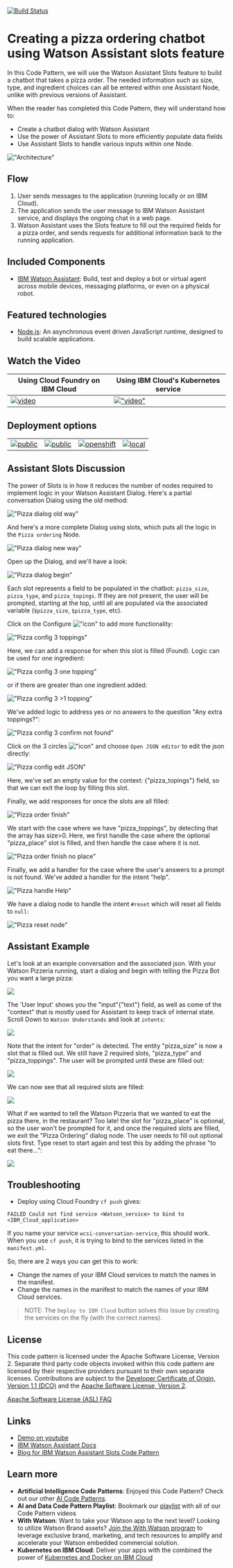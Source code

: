 [![Build Status](https://api.travis-ci.org/IBM/watson-conversation-slots-intro.svg?branch=master)](https://travis-ci.org/IBM/watson-conversation-slots-intro)

# Creating a pizza ordering chatbot using Watson Assistant slots feature

In this Code Pattern, we will use the Watson Assistant Slots feature to build a chatbot that takes a pizza order. The needed information such as size, type, and ingredient choices can all be entered within one Assistant Node, unlike with previous versions of Assistant.

When the reader has completed this Code Pattern, they will understand how to:

* Create a chatbot dialog with Watson Assistant
* Use the power of Assistant Slots to more efficiently populate data fields
* Use Assistant Slots to handle various inputs within one Node.

!["Architecture"](doc/source/images/architecture.png)

## Flow

1. User sends messages to the application (running locally or on IBM Cloud).
2. The application sends the user message to IBM Watson Assistant service, and displays the ongoing chat in a web page.
3. Watson Assistant uses the Slots feature to fill out the required fields for a pizza order, and sends requests for additional information back to the running application.

## Included Components

* [IBM Watson Assistant](https://www.ibm.com/cloud/watson-assistant/): Build, test and deploy a bot or virtual agent across mobile devices, messaging platforms, or even on a physical robot.

## Featured technologies

* [Node.js](https://nodejs.org/): An asynchronous event driven JavaScript runtime, designed to build scalable applications.

## Watch the Video

| Using Cloud Foundry on IBM Cloud | Using IBM Cloud's Kubernetes service |
| - | - |
| [![video](https://i.ytimg.com/vi/dTuJU8-FnNM/0.jpg)](https://youtu.be/dTuJU8-FnNM) | [!["video"](https://i.ytimg.com/vi/G-rESweRG84/0.jpg)](https://youtu.be/G-rESweRG84) |

## Deployment options

|   |   |   |   |
| - | - | - | - |
| [![public](https://raw.githubusercontent.com/IBM/pattern-utils/master/images/cf.png)](doc/source/cf.md) | [![public](https://raw.githubusercontent.com/IBM/pattern-utils/master/images/iks.png)](doc/source/iks.md) | [![openshift](https://raw.githubusercontent.com/IBM/pattern-utils/master/images/openshift.png)](doc/source/openshift.md) | [![local](https://raw.githubusercontent.com/IBM/pattern-utils/master/images/local.png)](doc/source/local.md) |

## Assistant Slots Discussion

The power of Slots is in how it reduces the number of nodes required to implement logic in your Watson Assistant Dialog. Here's a partial conversation Dialog using the old method:

!["Pizza dialog old way"](doc/source/images/pizzaOldWay.png)

And here's a more complete Dialog using slots, which puts all the logic in the `Pizza ordering` Node.

!["Pizza dialog new way"](doc/source/images/pizzaNewWay.png)

Open up the Dialog, and we'll have a look:

!["Pizza dialog begin"](doc/source/images/pizzaDialogBegin.png)

Each slot represents a field to be populated in the chatbot: ``pizza_size``, ``pizza_type``, and ``pizza_topings``.
If they are not present, the user will be prompted, starting at the top, until all are populated via
the associated variable (``$pizza_size``, ``$pizza_type``, etc).

Click on the Configure !["icon"](doc/source/images/pizzaGearIcon.png) to add more functionality:

!["Pizza config 3 toppings"](doc/source/images/pizzaConfig3pizza_toppingsTop.png)

Here, we can add a response for when this slot is filled (Found).
Logic can be used for one ingredient:

!["Pizza config 3 one topping"](doc/source/images/pizzaConfig3Pizza_toppingsMid1ingredient.png)

or if there are greater than one ingredient added:

!["Pizza config 3 >1 topping"](doc/source/images/pizzaConfig3Pizza_toppingsMidBotGreater1.png)

We've added logic to address yes or no answers to the question "Any extra toppings?":

!["Pizza config 3 confirm not found"](doc/source/images/pizzaConfig3NewNotFoundconfirm.png)

Click on the 3 circles !["icon"](doc/source/images/pizza3circles.png) and choose `Open JSON editor` to edit the json directly:

!["Pizza config edit JSON"](doc/source/images/pizzaConfig3NotFoundJson.png)

Here, we've set an empty value for the context: {"pizza_topings"} field, so that we can exit
the loop by filling this slot.

Finally, we add responses for once the slots are all filled:

!["Pizza order finish"](doc/source/images/pizzaOrderFinish1.png)

We start with the case where we have "pizza_toppings", by detecting that the
array has size>0.
Here, we first handle the case where the optional "pizza_place" slot
is filled, and then handle the case where it is not.

!["Pizza order finish no place"](doc/source/images/pizzaOrderFinish2.png)

Finally, we add a handler for the case where the user's answers to a prompt
is not found. We've added a handler for the intent "help".

!["Pizza handle Help"](doc/source/images/pizzaHandleHelp.png)

We have a dialog node to handle the intent `#reset` which will reset all fields to `null`:

!["Pizza reset node"](doc/source/images/pizzaResetNode.png)

## Assistant Example

Let's look at an example conversation and the associated json.
With your Watson Pizzeria running, start a dialog and begin with
telling the Pizza Bot you want a large pizza:

![](doc/source/images/pizzaEX1orderLarge.png)

The 'User Input' shows you the "input"{"text"} field, as well as come of the
"context" that is mostly used for Assistant to keep track of internal state.
Scroll Down to `Watson Understands` and look at `intents`:

![](doc/source/images/pizzaEX2WatsonUnderstandsOrderSize.png)

Note that the intent for "order" is detected. The entity "pizza_size" is now
a slot that is filled out.
We still have 2 required slots, "pizza_type" and "pizza_toppings". The user will
be prompted until these are filled out:

![](doc/source/images/pizzaEX3fillSlots.png)

We can now see that all required slots are filled:

![](doc/source/images/pizzaEX4slotsFilled.png)

What if we wanted to tell the Watson Pizzeria that we wanted to
eat the pizza there, in the restaurant? Too late! the slot for
"pizza_place" is optional, so the user won't be prompted for it, and
once the required slots are filled, we exit the "Pizza Ordering" dialog
node. The user needs to fill out optional slots first.
Type reset to start again and test this by adding the phrase "to eat there...":

![](doc/source/images/pizzaEX5eatThere.png)

## Troubleshooting

* Deploy using Cloud Foundry `cf push` gives:

``FAILED
Could not find service <Watson_service> to bind to <IBM_Cloud_application>``

If you name your service `wcsi-conversation-service`, this should work.
When you use `cf push`, it is trying to bind to the services listed in the `manifest.yml`.

So, there are 2 ways you can get this to work:

* Change the names of your IBM Cloud services to match the names in the manifest.
* Change the names in the manifest to match the names of your IBM Cloud services.

>NOTE: The `Deploy to IBM Cloud` button solves this issue by creating the services on the fly (with the correct names).

## License

This code pattern is licensed under the Apache Software License, Version 2.  Separate third party code objects invoked within this code pattern are licensed by their respective providers pursuant to their own separate licenses. Contributions are subject to the [Developer Certificate of Origin, Version 1.1 (DCO)](https://developercertificate.org/) and the [Apache Software License, Version 2](https://www.apache.org/licenses/LICENSE-2.0.txt).

[Apache Software License (ASL) FAQ](https://www.apache.org/foundation/license-faq.html#WhatDoesItMEAN)

## Links

* [Demo on youtube](https://youtu.be/6QlAnqSiWvo)
* [IBM Watson Assistant Docs](https://cloud.ibm.com/docs/services/conversation/dialog-build.html#dialog-build)
* [Blog for IBM Watson Assistant Slots Code Pattern](https://developer.ibm.com/code/2017/09/19/managing-resources-efficiently-watson-conversation-slots/)

## Learn more

* **Artificial Intelligence Code Patterns**: Enjoyed this Code Pattern? Check out our other [AI Code Patterns](https://developer.ibm.com/technologies/artificial-intelligence/).
* **AI and Data Code Pattern Playlist**: Bookmark our [playlist](https://www.youtube.com/playlist?list=PLzUbsvIyrNfknNewObx5N7uGZ5FKH0Fde) with all of our Code Pattern videos
* **With Watson**: Want to take your Watson app to the next level? Looking to utilize Watson Brand assets? [Join the With Watson program](https://www.ibm.com/watson/with-watson/) to leverage exclusive brand, marketing, and tech resources to amplify and accelerate your Watson embedded commercial solution.
* **Kubernetes on IBM Cloud**: Deliver your apps with the combined the power of [Kubernetes and Docker on IBM Cloud](https://www.ibm.com/cloud/container-service)
